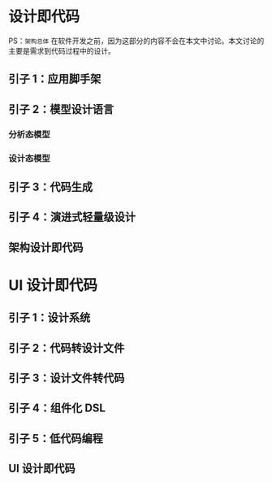 # 设计即代码

PS：`架构总体` 在软件开发之前，因为这部分的内容不会在本文中讨论。本文讨论的主要是需求到代码过程中的设计。

## 引子 1：应用脚手架


## 引子 2：模型设计语言

### 分析态模型

### 设计态模型


## 引子 3：代码生成

## 引子 4：演进式轻量级设计


## 架构设计即代码




# UI 设计即代码

## 引子 1：设计系统


## 引子 2：代码转设计文件


## 引子 3：设计文件转代码


## 引子 4：组件化 DSL


## 引子 5：低代码编程


## UI 设计即代码






